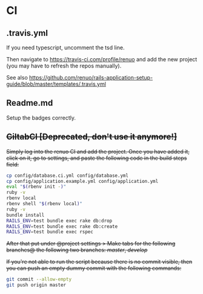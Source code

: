 # CI

## .travis.yml

If you need typescript, uncomment the tsd line.

Then navigate to https://travis-ci.com/profile/renuo and add the new project (you may have to refresh the repos manually).

See also https://github.com/renuo/rails-application-setup-guide/blob/master/templates/.travis.yml

## Readme.md

Setup the badges correctly.

## ~~GiltabCI [Deprecated, don't use it anymore!]~~

~~Simply log into the renuo CI and add the project. Once you have added it, click on it, go to settings, and paste the
following code in the build steps field:~~

```sh
cp config/database.ci.yml config/database.yml
cp config/application.example.yml config/application.yml
eval "$(rbenv init -)"
ruby -v
rbenv local
rbenv shell "$(rbenv local)"
ruby -v
bundle install
RAILS_ENV=test bundle exec rake db:drop
RAILS_ENV=test bundle exec rake db:create
RAILS_ENV=test bundle exec rspec
```

~~After that put under @project settings > Make tabs for the following branches@ the following two branches: _master_, _develop_~~

~~If you're not able to run the script because there is no commit visible, then you can push an empty dummy commit with the following commands:~~

```sh
git commit --allow-empty
git push origin master
```
